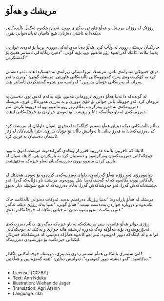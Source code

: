 # مریشك و هەڵۆ

##
ڕۆژێک له رۆژان مریشك و هەڵۆ هاورێی یەكتری بوون. ئەوان پێكەوە لەگەڵ باڵندەكانی دیكەدا بە ئاشتی دەژیان. هیچ كامیان نەیاندەتوانی بفڕن.

##
جارێكیان برسێتی رووی له‌ وڵات کرد. هەڵۆ دەبا مەودایەكی دووری بڕیبا بۆ ئەوەی خواردن پەیدا بكات. كاتێك گەڕایەوە زۆر ماندوو بوو، بۆیە گوتی: "دەبێ رێگایەكی ئاسانتر هەبێ بۆ گەشتكردن!"

##
دوای خەوێكی شەوانەی باش، مریشك بیرۆكەیەكی ژیرانەی بە مێشكیدا هات. ئەو دەستی كرد بە كۆكردنەوەی پەڕە كەوتووەكانی باڵندەكانی هاوڕێی. مریشك گوتی: "وەرن با ئەو پەڕانە لە پەڕەكانی خۆمان بدروین." لەوانەیە به‌و شێوه گەشتكردن ئاسانتر بێت.

##
لە گوندەكە دا تەنیا هەڵۆ ده‌رزی دروومانی هەبوو، بۆیە یەكەم كەس بوو، ده‌ستی به درومان کرد. ئەو جووتێك باڵی جوانی بۆ خۆی دووری و به بەرزی هه‌وره‌کان فڕی. مریشك دەرزییەكەی بە قەرز وەرگرت، بەڵام زۆر زوو ماندوو بوو لە دروومانكردن. ئەو دەرزییەكەی لە ناو دۆڵابەكە دانا و ڕۆیشت بۆ ئەوەی خواردن بۆ جوچكەكانی لێنێت.

##
بەڵام باڵندەكانی دیكە دیتیان هەڵۆ بەسەر كێڵگەكەدا دەفڕێ. ئه‌وان داوایان لە مریشك كرد كە دەرزییەكەیان بە قەرز بداتێ تا ئەوانیش باڵان بۆ خۆیان بدرون. خێرا باڵندەكان لە ژێر ئاسمان دەستیان بە فڕین كرد.

##
كاتێك كە ئاخریین باڵندە دەرزییە قەرزكراوەكەی گەڕاندەوە، مریشك لەوێ نەبوو. جوچكەكانی دەرزییەكەیان وەرگرتەوە و دەستیان كرد بە یاریكردن پێی. كاتێك ئەوان لە یاریی كردن ماندوو بوون دەرزییەكەیان لەناو خیزه‌که بەجێهێشت.

##
دوانیوەڕۆی ئەو ڕۆژە هەڵۆ گەڕایەوە. داوای دەرزییەكەی کرده‌وه بۆ ئەوەی هەندێك لە باڵەكانی تووند بكاتەوە كە لە گەشتەكەیدا شل ببوونەوە. مریشك ناو دۆڵابەكە گەڕا. ئه‌و چێشتخانەكەش گەڕا. ئه‌و حەوشەكەش گەڕا. بەڵام دەرزییەكە لە هیچ شوێنێك دیار نەبوو.

##
مریشك لە هەڵۆ پاڕایەوە: "تەنیا ڕۆژێك دەرفەتم بدەیە. ئەوكات دەتوانی باڵەكانت چاک بكەیەوە و دووبارە خواردن بەدەست بێنیت." هەڵۆ گوتی: "تەنیا یەك ڕۆژی دیكە. ئەگەر دەرزییەكە‌ت نەدۆزییەوە دەبێ لە جیاتی یه‌کێك له جوچکه‌کانم بده‌ی."

##
ڕۆژی دواتر هەڵۆ هاتەوە، بینی مریشكه‌که له ناو خیزه‌که ده‌‌گه‌ڕێ، به‌ڵام ده‌رزیه‌که‌ی نه‌دۆزیوه‌تە‌وه. بۆیە هەڵۆکه وه‌ک هه‌وره‌ تریشقه هاته خوارێ و یه‌کێک له جوچکه‌کانی فڕاند و لە كێڵگەكە دوور كەوتەوە. ئیتر له‌و کاته‌وه هەڵۆکه دەیبینی كە مریشكه‌که خەریكی لێكدانی خیزه‌که‌یه بۆ دۆزینه‌وه‌ی‌ دەرزییەکە.

##
كاتێ سێبەری باڵەكانی هەڵۆ لەسەر زەوی دەبینرێ، مریشك جوجەڵەكانی ئاگادار دەكاتەوە: "لە‌و ده‌شته دوور كەونەوە"، ئەوانیش دەڵێن: "ئێمە گەمژە نین و هەڵدێین."

##
* License: [CC-BY]
* Text: Ann Nduku
* Illustration: Wiehan de Jager
* Translation: Agri Afshin
* Language: ckb
